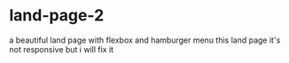 # land-page-2
a beautiful land page with flexbox and hamburger menu this land page it's not responsive but i will fix it


